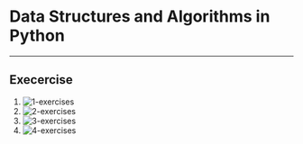 # Data Structures and Algorithms in Python
___

## Execercise
1. ![1-exercises]('https://raw.githubusercontent.com/blaq-swan/dsa-in-python/master/images/1-exercises.png')
2. ![2-exercises]('https://raw.githubusercontent.com/blaq-swan/dsa-in-python/master/images/2-exercises.png')
3. ![3-exercises]('https://raw.githubusercontent.com/blaq-swan/dsa-in-python/master/images/3-exercises.png')
4. ![4-exercises]('https://raw.githubusercontent.com/blaq-swan/dsa-in-python/master/images/4-exercises.png')

